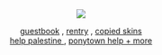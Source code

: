 ㅤ
ㅤ
ㅤ
<div align="center">
<img src="https://64.media.tumblr.com/bc5f1d64a0fc3b019a65e4d366782919/3a8e58a26a722fa9-40/s500x750/42818b78a636b51a2c43500464f00f4a5f01ae5f.pnj"/>
</div>
<div align="center">
  
[guestbook](https://bemyguest.123guestbook.com/) , [rentry](https://rentry.co/rmkshig) , [copied skins](https://rentry.co/shigcopiers)<br>[help palestine ](https://arab.org/click-to-help/palestine/) , [ponytown help + more ](https://rentry.co/ponytownhelp) 
</div>
ㅤ
ㅤ
ㅤ

